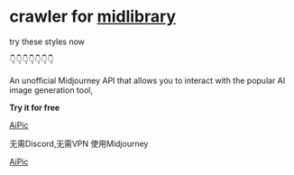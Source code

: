 # crawler for  [midlibrary](https://www.midlibrary.io/) 

try these  styles now 

👇👇👇👇👇👇👇

An unofficial Midjourney API that allows you to interact with the popular AI image generation tool, 

**Try it for free**

[AiPic](https://aipic.club/space)

无需Discord,无需VPN 使用Midjourney

[AiPic](https://aipic.club/space)















